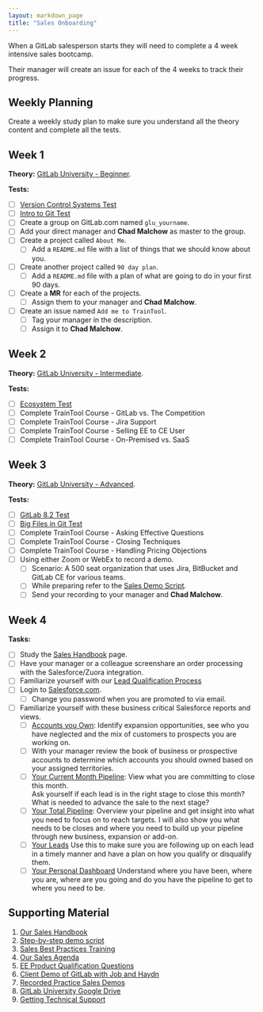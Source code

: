 ```yaml
---
layout: markdown_page
title: "Sales Onboarding"
---
```


When a GitLab salesperson starts they will need to complete a 4 week intensive sales bootcamp.

Their manager will create an issue for each of the 4 weeks to track their progress.

## Weekly Planning

Create a weekly study plan to make sure you understand all the theory content
and complete all the tests.

## Week 1

**Theory:**
[GitLab University - Beginner](https://docs.gitlab.com/ce/university/#beginner).

**Tests:**

* [ ] [Version Control Systems Test](http://goo.gl/forms/8H8SNcH70T)
* [ ] [Intro to Git Test](http://goo.gl/forms/GgWF1T5Ceg)
* [ ] Create a group on GitLab.com named `glu_yourname`.
* [ ] Add your direct manager and **Chad Malchow** as master to the group.
* [ ] Create a project called `About Me`.
  * [ ] Add a `README.md` file with a list of things that we should know about you.
* [ ] Create another project called `90 day plan`.
  * [ ] Add a `README.md` file with a plan of what are going to do in your first 90 days.
* [ ] Create a **MR** for each of the projects.
  * [ ] Assign them to your manager and **Chad Malchow**.
* [ ] Create an issue named `Add me to TrainTool`.
  * [ ] Tag your manager in the description.
  * [ ] Assign it to **Chad Malchow**.

## Week 2

**Theory:**
[GitLab University - Intermediate](https://docs.gitlab.com/ce/university/#intermediate).

**Tests:**

* [ ] [Ecosystem Test](http://goo.gl/forms/5Vrf3CE0iC)
* [ ] Complete TrainTool Course - GitLab vs. The Competition
* [ ] Complete TrainTool Course - Jira Support
* [ ] Complete TrainTool Course - Selling EE to CE User
* [ ] Complete TrainTool Course - On-Premised vs. SaaS

## Week 3

**Theory:**
[GitLab University - Advanced](https://docs.gitlab.com/ce/university/#advanced).

**Tests:**

* [ ] [GitLab 8.2 Test](http://goo.gl/forms/9PnmhiNzEa)
* [ ] [Big Files in Git Test](http://goo.gl/forms/RFsNK9fKuj)
* [ ] Complete TrainTool Course - Asking Effective Questions
* [ ] Complete TrainTool Course - Closing Techniques
* [ ] Complete TrainTool Course - Handling Pricing Objections
* [ ] Using either Zoom or WebEx to record a demo.
  * [ ] Scenario: A 500 seat organization that uses Jira, BitBucket and GitLab CE for various teams.
  * [ ] While preparing refer to the [Sales Demo Script](https://about.gitlab.com/handbook/sales/demo/).
  * [ ] Send your recording to your manager and **Chad Malchow**.

## Week 4

**Tasks:**

* [ ] Study the [Sales Handbook](https://about.gitlab.com/handbook/sales/) page.
* [ ] Have your manager or a colleague screenshare an order processing with the Salesforce/Zuora integration.
* [ ] Familiarize yourself with our
      [Lead Qualification Process](https://about.gitlab.com/handbook/marketing/demand-generation/demand-generation/#leadQual)
* [ ] Login to [Salesforce.com](http://www.salesforce.com/).
    * [ ] Change you password when you are promoted to via email.    
* [ ] Familiarize yourself with these business critical Salesforce reports and views.
  * [ ] [Accounts you Own](https://na34.salesforce.com/001?fcf=00B61000001XPLz):
    Identify expansion opportunities, see who you have neglected
    and the mix of customers to prospects you are working on.
  * [ ] With your manager review the book of business or prospective accounts to determine
    which accounts you should owned based on your assigned territories.
  * [ ] [Your Current Month Pipeline](https://na34.salesforce.com/00O61000001uYbM):
    View what you are committing to close this month.  
    Ask yourself if each lead is in the right stage to close this month?
    What is needed to advance the sale to the next stage?
  * [ ] [Your Total Pipeline](https://na34.salesforce.com/00O61000001uYbR):
    Overview your pipeline and get insight into what you need to focus on to reach targets.
    I will also show you what needs to be closes and where you need to build up your pipeline through new business, expansion or add-on.
  * [ ] [Your Leads](https://na34.salesforce.com/00Q?fcf=00B610000027qT9&rolodexIndex=-1&page=1)
    Use this to make sure you are following up on each lead
    in a timely manner and have a plan on how you qualify or disqualify them.
  * [ ] [Your Personal Dashboard](https://na34.salesforce.com/01Z61000000J0gx)
    Understand where you have been,
    where you are, where are you going
    and do you have the pipeline to get to where you need to be.

## Supporting Material

1. [Our Sales Handbook](https://about.gitlab.com/handbook/sales/)
1. [Step-by-step demo script](https://about.gitlab.com/handbook/sales/demo/)
1. [Sales Best Practices Training](https://about.gitlab.com/handbook/sales-training/)
1. [Our Sales Agenda](https://docs.google.com/document/d/1l1ecVjKAJY67Zk28CYFiepHAFzvMNu9yDUYVSQmlTmU/edit)
1. [EE Product Qualification Questions](https://about.gitlab.com/handbook/EE-Product-Qualification-Questions/)
1. [Client Demo of GitLab with Job and Haydn](https://gitlabmeetings.webex.com/gitlabmeetings/ldr.php?RCID=ae7b72c61347030e8aa75328ed4b8660)
1. [Recorded Practice Sales Demos](https://drive.google.com/drive/u/0/folders/0B_XVovPbWgADM1M3VUg1ZVJ0UjQ)
1. [GitLab University Google Drive](https://drive.google.com/drive/u/0/folders/0B41DBToSSIG_NlNFLUEwQ2JHSVk)
1. [Getting Technical Support](https://about.gitlab.com/handbook/support/#internal)
